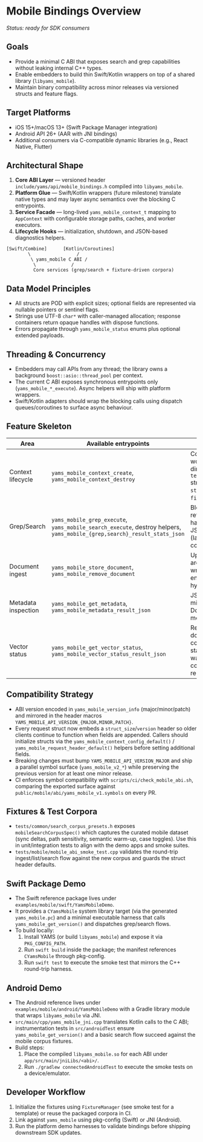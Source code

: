 # Mobile Bindings Overview

_Status: ready for SDK consumers_

## Goals
- Provide a minimal C ABI that exposes search and grep capabilities without leaking internal C++ types.
- Enable embedders to build thin Swift/Kotlin wrappers on top of a shared library (`libyams_mobile`).
- Maintain binary compatibility across minor releases via versioned structs and feature flags.

## Target Platforms
- iOS 15+/macOS 13+ (Swift Package Manager integration)
- Android API 26+ (AAR with JNI bindings)
- Additional consumers via C-compatible dynamic libraries (e.g., React Native, Flutter)

## Architectural Shape
1. **Core ABI Layer** — versioned header `include/yams/api/mobile_bindings.h` compiled into `libyams_mobile`.
2. **Platform Glue** — Swift/Kotlin wrappers (future milestone) translate native types and may layer async semantics over the blocking C entrypoints.
3. **Service Facade** — long-lived `yams_mobile_context_t` mapping to `AppContext` with configurable storage paths, caches, and worker executors.
4. **Lifecycle Hooks** — initialization, shutdown, and JSON-based diagnostics helpers.

```
[Swift/Combine]      [Kotlin/Coroutines]
        \                 /
         \ yams_mobile C ABI /
          \             /
          Core services (grep/search + fixture-driven corpora)
```

## Data Model Principles
- All structs are POD with explicit sizes; optional fields are represented via nullable pointers or sentinel flags.
- Strings use UTF-8 `char*` with caller-managed allocation; response containers return opaque handles with dispose functions.
- Errors propagate through `yams_mobile_status` enums plus optional extended payloads.

## Threading & Concurrency
- Embedders may call APIs from any thread; the library owns a background `boost::asio::thread_pool` per context.
- The current C ABI exposes synchronous entrypoints only (`yams_mobile_*_execute`). Async helpers will ship with platform wrappers.
- Swift/Kotlin adapters should wrap the blocking calls using dispatch queues/coroutines to surface async behaviour.

## Feature Skeleton
| Area                  | Available entrypoints                          | Notes |
|-----------------------|------------------------------------------------|-------|
| Context lifecycle     | `yams_mobile_context_create`, `yams_mobile_context_destroy` | Config accepts working/cache dirs and a `telemetry_sink` string (`console`, `stderr`, `noop`, or `file:/path`). |
| Grep/Search           | `yams_mobile_grep_execute`, `yams_mobile_search_execute`, destroy helpers, `yams_mobile_{grep,search}_result_stats_json` | Blocking calls returning opaque handles plus JSON stats (latency, retry counters). |
| Document ingest       | `yams_mobile_store_document`, `yams_mobile_remove_document` | Update/list flows are deferred; wrappers should enforce doc hygiene. |
| Metadata inspection   | `yams_mobile_get_metadata`, `yams_mobile_metadata_result_json` | JSON payload mirrors DocumentService metadata map. |
| Vector status         | `yams_mobile_get_vector_status`, `yams_mobile_vector_status_result_json` | Returns document counts/storage stats; warmup/model control APIs remain TODO. |

## Compatibility Strategy
- ABI version encoded in `yams_mobile_version_info` (major/minor/patch) and mirrored in
  the header macros `YAMS_MOBILE_API_VERSION_{MAJOR,MINOR,PATCH}`.
- Every request struct now embeds a `struct_size`/`version` header so older clients continue to
  function when fields are appended. Callers should initialize structs via the
  `yams_mobile_context_config_default()` / `yams_mobile_request_header_default()` helpers before
  setting additional fields.
- Breaking changes must bump `YAMS_MOBILE_API_VERSION_MAJOR` and ship a parallel symbol surface
  (`yams_mobile_v2_*`) while preserving the previous version for at least one minor release.
- CI enforces symbol compatibility with `scripts/ci/check_mobile_abi.sh`, comparing the exported
  surface against `public/mobile/abi/yams_mobile_v1.symbols` on every PR.

## Fixtures & Test Corpora
- `tests/common/search_corpus_presets.h` exposes `mobileSearchCorpusSpec()` which captures the
  curated mobile dataset (sync deltas, path sensitivity, semantic warm-up, case toggles). Use this in
  unit/integration tests to align with the demo apps and smoke suites.
- `tests/mobile/mobile_abi_smoke_test.cpp` validates the round-trip ingest/list/search flow against
  the new corpus and guards the struct header defaults.

## Swift Package Demo
- The Swift reference package lives under `examples/mobile/swift/YamsMobileDemo`.
- It provides a `CYamsMobile` system library target (via the generated `yams_mobile.pc`) and a
  minimal executable harness that calls `yams_mobile_get_version()` and dispatches grep/search flows.
- To build locally:
  1. Install YAMS (or build `libyams_mobile`) and expose it via `PKG_CONFIG_PATH`.
  2. Run `swift build` inside the package; the manifest references `CYamsMobile` through pkg-config.
  3. Run `swift test` to execute the smoke test that mirrors the C++ round-trip harness.

## Android Demo
- The Android reference lives under `examples/mobile/android/YamsMobileDemo` with a Gradle library
  module that wraps `libyams_mobile` via JNI.
- `src/main/cpp/yams_mobile_jni.cpp` translates Kotlin calls to the C ABI; instrumentation tests in
  `src/androidTest` ensure `yams_mobile_get_version()` and a basic search flow succeed against the
  mobile corpus fixtures.
- Build steps:
  1. Place the compiled `libyams_mobile.so` for each ABI under `app/src/main/jniLibs/<abi>/`.
  2. Run `./gradlew connectedAndroidTest` to execute the smoke tests on a device/emulator.

## Developer Workflow
1. Initialize the fixtures using `FixtureManager` (see smoke test for a template) or reuse the
   packaged corpora in CI.
2. Link against `yams_mobile` using pkg-config (Swift) or JNI (Android).
3. Run the platform demo harnesses to validate bindings before shipping downstream SDK updates.
